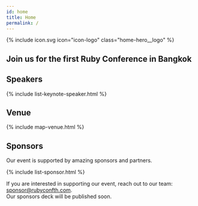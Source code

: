 ```yaml
---
id: home
title: Home
permalink: /
---
```


<section id="about" class="home-hero">
<div class="home-hero__brand">
{% include icon.svg icon="icon-logo" class="home-hero__logo" %}
</div>
<div class="home-hero__text">
<h1 class="home-hero__heading display-heading">Join us for the <strong>first</strong> Ruby Conference in Bangkok</h1>
</div>
</section>

<section id="speakers" class="home-speaker">
<h2>Speakers</h2>
{% include list-keynote-speaker.html %}
</section>

<section id="venue" class="home-venue">
<h2>Venue</h2>
{% include map-venue.html %}
</section>

<section id="sponsors" class="home-sponsor">
<h2>Sponsors</h2>
<p>Our event is supported by amazing sponsors and partners.</p>
{% include list-sponsor.html %}
<p>If you are interested in supporting our event, reach out to our team: <a href="mailto:sponsor@rubyconfth.com">sponsor@rubyconfth.com</a>. <br />Our sponsors deck will be published soon.</p>
</section>